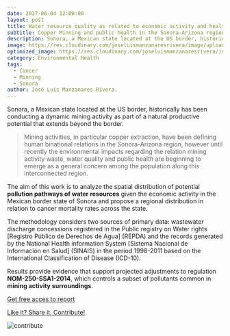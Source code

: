 ```yaml
---
date: 2017-06-04 12:00:00
layout: post
title: Water resource quality as related to economic activity and health patterns in Sonora, Mexico.
subtitle: Copper Minning and public health in the Sonora-Arizona region. 
description: Sonora, a Mexican state located at the US border, historically has been conducting a dynamic mining activity as part of a natural productive potential that extends beyond the border. 
image: https://res.cloudinary.com/joseluismanzanaresrivera/image/upload/v1585599688/Grupo-Mexico_eflgyn.jpg
optimized_image: https://res.cloudinary.com/joseluismanzanaresrivera/image/upload/v1585599688/Grupo-Mexico_eflgyn.jpg
category: Environmental Health
tags:
  - Cancer
  - Minning
  - Sonora
author: José Luis Manzanares Rivera.
---
```


Sonora, a Mexican state located at the US border, historically has been conducting a dynamic mining activity as part of a natural productive potential that extends beyond the border. 

>Mining activities, in particular copper extraction, have been defining human binational relations in the Sonora-Arizona region, however until recently the environmental impacts regarding the relation mining activity waste, water quality and public health are beginning to emerge as a general concern among the population along this interconnected region. 

The aim of this work is to analyze the spatial distribution of potential **pollution pathways of water resources** given the economic activity in the Mexican border state of Sonora  and  propose  a  regional  distribution  in  relation  to  cancer  mortality  rates  across the state.

The methodology considers two sources of primary data: wastewater discharge concessions registered in the Public registry on Water rights [Registro Público de Derechos de Agua] (REPDA) and the records generated by the National Health information System [Sistema Nacional de Información en  Salud] (SINAIS) in the period 1998-2011 based on the International Classification of Disease (ICD-10).

Results provide evidence that support projected adjustments to regulation  **NOM-250-SSA1-2014**, which controls a subset of pollutants common in **mining activity surroundings**.

[Get free acces to report](http://revistas.unla.edu.ar/saludcolectiva/article/view/811)



[Like it? Share it, Contribute!](https://www.paypal.com/cgi-bin/webscr?cmd=_s-xclick&hosted_button_id=LJ35ZPFKW82VN&source=url)

![contribute](https://res.cloudinary.com/joseluismanzanaresrivera/image/upload/v1585791798/C%C3%B3digo_QR_z5gc74.png)

